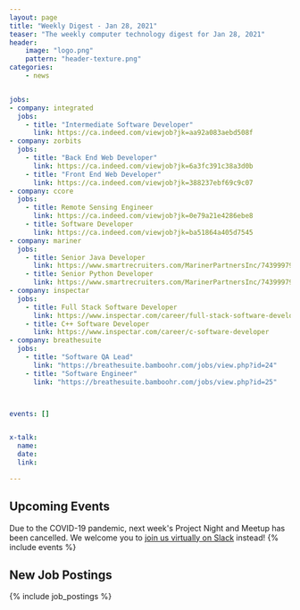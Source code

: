 ```yaml
---
layout: page
title: "Weekly Digest - Jan 28, 2021"
teaser: "The weekly computer technology digest for Jan 28, 2021"
header:
    image: "logo.png"
    pattern: "header-texture.png"
categories:
    - news


jobs:
- company: integrated
  jobs:
    - title: "Intermediate Software Developer"
      link: https://ca.indeed.com/viewjob?jk=aa92a083aebd508f
- company: zorbits
  jobs:
    - title: "Back End Web Developer"
      link: https://ca.indeed.com/viewjob?jk=6a3fc391c38a3d0b
    - title: "Front End Web Developer"
      link: https://ca.indeed.com/viewjob?jk=388237ebf69c9c07
- company: ccore
  jobs:
    - title: Remote Sensing Engineer
      link: https://ca.indeed.com/viewjob?jk=0e79a21e4286ebe8
    - title: Software Developer
      link: https://ca.indeed.com/viewjob?jk=ba51864a405d7545
- company: mariner
  jobs:
    - title: Senior Java Developer
      link: https://www.smartrecruiters.com/MarinerPartnersInc/743999799702368-senior-java-developer
    - title: Senior Python Developer
      link: https://www.smartrecruiters.com/MarinerPartnersInc/743999799612047-senior-python-developer
- company: inspectar
  jobs:
    - title: Full Stack Software Developer
      link: https://www.inspectar.com/career/full-stack-software-developer
    - title: C++ Software Developer
      link: https://www.inspectar.com/career/c-software-developer
- company: breathesuite
  jobs:
    - title: "Software QA Lead"
      link: "https://breathesuite.bamboohr.com/jobs/view.php?id=24"
    - title: "Software Engineer"
      link: "https://breathesuite.bamboohr.com/jobs/view.php?id=25"



events: []


x-talk:
  name:
  date:
  link:

---
```


## Upcoming Events
Due to the COVID-19 pandemic, next week's Project Night and Meetup has been cancelled. We welcome you to [join us virtually on Slack](https://join.slack.com/t/ctsnl/shared_invite/enQtNzE5Mzc1OTA3ODI2LTdhODg1ZTQ4YTMwNDRkYzI2OWZjOTZmYWZjNjA3N2QzMTRiZWEyNmI0MTRmYjNjMDFhZGUxNzlhY2I5YjEwMTk) instead!
{% include events %}

## New Job Postings
{% include job_postings %}
